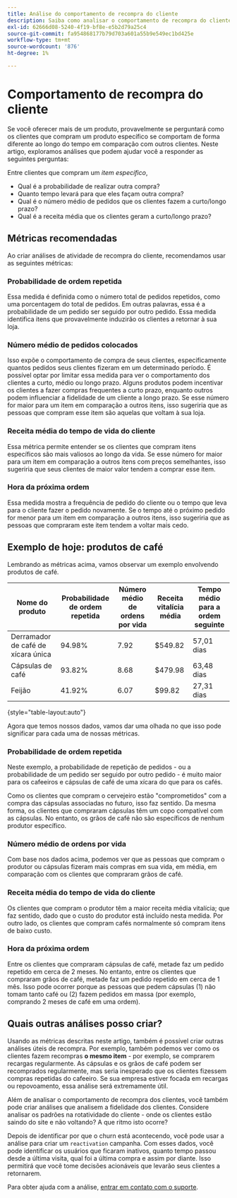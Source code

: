 ```yaml
---
title: Análise do comportamento de recompra do cliente
description: Saiba como analisar o comportamento de recompra do cliente.
exl-id: 62666d08-5240-4f19-bf8e-e5b2d79a25c4
source-git-commit: fa954868177b79d703a601a55b9e549ec1bd425e
workflow-type: tm+mt
source-wordcount: '876'
ht-degree: 1%

---
```


# Comportamento de recompra do cliente

Se você oferecer mais de um produto, provavelmente se perguntará como os clientes que compram um produto específico se comportam de forma diferente ao longo do tempo em comparação com outros clientes. Neste artigo, exploramos análises que podem ajudar você a responder as seguintes perguntas:

Entre clientes que compram um *item específico*,

* Qual é a probabilidade de realizar outra compra?
* Quanto tempo levará para que eles façam outra compra?
* Qual é o número médio de pedidos que os clientes fazem a curto/longo prazo?
* Qual é a receita média que os clientes geram a curto/longo prazo?

## Métricas recomendadas

Ao criar análises de atividade de recompra do cliente, recomendamos usar as seguintes métricas:

### Probabilidade de ordem repetida

Essa medida é definida como o número total de pedidos repetidos, como uma porcentagem do total de pedidos. Em outras palavras, essa é a probabilidade de um pedido ser seguido por outro pedido. Essa medida identifica itens que provavelmente induzirão os clientes a retornar à sua loja.

### Número médio de pedidos colocados

Isso expõe o comportamento de compra de seus clientes, especificamente quantos pedidos seus clientes fizeram em um determinado período. É possível optar por limitar essa medida para ver o comportamento dos clientes a curto, médio ou longo prazo. Alguns produtos podem incentivar os clientes a fazer compras frequentes a curto prazo, enquanto outros podem influenciar a fidelidade de um cliente a longo prazo. Se esse número for maior para um item em comparação a outros itens, isso sugeriria que as pessoas que compram esse item são aquelas que voltam à sua loja.

### Receita média do tempo de vida do cliente

Essa métrica permite entender se os clientes que compram itens específicos são mais valiosos ao longo da vida. Se esse número for maior para um item em comparação a outros itens com preços semelhantes, isso sugeriria que seus clientes de maior valor tendem a comprar esse item.

### Hora da próxima ordem

Essa medida mostra a frequência de pedido do cliente ou o tempo que leva para o cliente fazer o pedido novamente. Se o tempo até o próximo pedido for menor para um item em comparação a outros itens, isso sugeriria que as pessoas que compraram este item tendem a voltar mais cedo.

## Exemplo de hoje: produtos de café

Lembrando as métricas acima, vamos observar um exemplo envolvendo produtos de café.

| **Nome do produto** | **Probabilidade de ordem repetida** | **Número médio de ordens por vida** | **Receita vitalícia média** | **Tempo médio para a ordem seguinte** |
|-----|-----|-----|-----|-----|
| Derramador de café de xícara única | 94.98% | 7.92 | $549.82 | 57,01 dias |
| Cápsulas de café | 93.82% | 8.68 | $479.98 | 63,48 dias |
| Feijão | 41.92% | 6.07 | $99.82 | 27,31 dias |

{style=&quot;table-layout:auto&quot;}

Agora que temos nossos dados, vamos dar uma olhada no que isso pode significar para cada uma de nossas métricas.

### Probabilidade de ordem repetida

Neste exemplo, a probabilidade de repetição de pedidos - ou a probabilidade de um pedido ser seguido por outro pedido - é muito maior para os cafeeiros e cápsulas de café de uma xícara do que para os cafés.

Como os clientes que compram o cervejeiro estão &quot;comprometidos&quot; com a compra das cápsulas associadas no futuro, isso faz sentido. Da mesma forma, os clientes que compraram cápsulas têm um copo compatível com as cápsulas. No entanto, os grãos de café não são específicos de nenhum produtor específico.

### Número médio de ordens por vida

Com base nos dados acima, podemos ver que as pessoas que compram o produtor ou cápsulas fizeram mais compras em sua vida, em média, em comparação com os clientes que compraram grãos de café.

### Receita média do tempo de vida do cliente

Os clientes que compram o produtor têm a maior receita média vitalícia; que faz sentido, dado que o custo do produtor está incluído nesta medida. Por outro lado, os clientes que compram cafés normalmente só compram itens de baixo custo.

### Hora da próxima ordem

Entre os clientes que compraram cápsulas de café, metade faz um pedido repetido em cerca de 2 meses. No entanto, entre os clientes que compraram grãos de café, metade faz um pedido repetido em cerca de 1 mês. Isso pode ocorrer porque as pessoas que pedem cápsulas (1) não tomam tanto café ou (2) fazem pedidos em massa (por exemplo, comprando 2 meses de café em uma ordem).

## Quais outras análises posso criar?

Usando as métricas descritas neste artigo, também é possível criar outras análises úteis de recompra. Por exemplo, também podemos ver como os clientes fazem recompras **o mesmo item** - por exemplo, se comprarem recargas regularmente. As cápsulas e os grãos de café podem ser recomprados regularmente, mas seria inesperado que os clientes fizessem compras repetidas do cafeeiro. Se sua empresa estiver focada em recargas ou repovoamento, essa análise será extremamente útil.

Além de analisar o comportamento de recompra dos clientes, você também pode criar análises que analisem a fidelidade dos clientes. Considere analisar os padrões na rotatividade do cliente - onde os clientes estão saindo do site e não voltando? A que ritmo isto ocorre?

Depois de identificar por que o churn está acontecendo, você pode usar a análise para criar um `reactivation` campanha. Com esses dados, você pode identificar os usuários que ficaram inativos, quanto tempo passou desde a última visita, qual foi a última compra e assim por diante. Isso permitirá que você tome decisões acionáveis que levarão seus clientes a retornarem.

Para obter ajuda com a análise, [entrar em contato com o suporte](https://experienceleague.adobe.com/docs/commerce-knowledge-base/kb/troubleshooting/miscellaneous/mbi-service-policies.html?lang=en).
